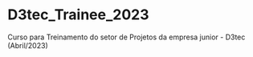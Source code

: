 # D3tec_Trainee_2023
Curso para Treinamento do setor de Projetos da empresa junior - D3tec (Abril/2023)

